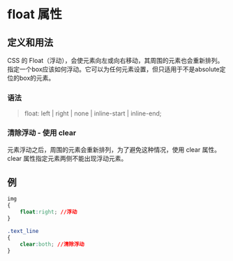 
# float 属性

## 定义和用法
CSS 的 Float（浮动），会使元素向左或向右移动，其周围的元素也会重新排列。
指定一个box应该如何浮动。它可以为任何元素设置，但只适用于不是absolute定位的box的元素。

### 语法

>float: left | right | none | inline-start | inline-end;


### 清除浮动 - 使用 clear
元素浮动之后，周围的元素会重新排列，为了避免这种情况，使用 clear 属性。
clear 属性指定元素两侧不能出现浮动元素。

## 例
``` css
img
{
    float:right; //浮动
}
```

``` css
.text_line
{
    clear:both; //清除浮动
}
```



